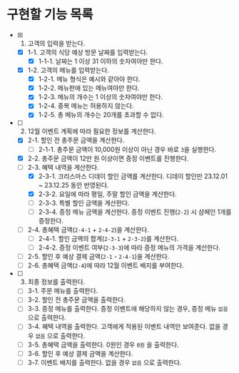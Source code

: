 # 구현할 기능 목록
- [x] 1. 고객의 입력을 받는다.
  - [x] 1-1. 고객의 식당 예상 방문 날짜를 입력받는다.
    - [x] 1-1-1. 날짜는 1 이상 31 이하의 숫자여야만 한다.
  - [x] 1-2. 고객의 메뉴를 입력받는다.
    - [x] 1-2-1. 메뉴 형식은 예시와 같아야 한다.
    - [x] 1-2-2. 메뉴판에 있는 메뉴여야만 한다.
    - [x] 1-2-3. 메뉴의 개수는 1 이상의 숫자여야만 한다.
    - [x] 1-2-4. 중복 메뉴는 허용하지 않는다.
    - [x] 1-2-5. 총 메뉴의 개수는 20개를 초과할 수 없다.
- [ ] 2. 12월 이벤트 계획에 따라 필요한 정보를 계산한다.
  - [x] 2-1. 할인 전 총주문 금액을 계산한다.
    - [ ] 2-1-1. 총주문 금액이 10,000원 이상이 아닌 경우 바로 `3`을 실행한다.
  - [x] 2-2. 총주문 금액이 12만 원 이상이면 증정 이벤트를 진행한다.
  - [ ] 2-3. 혜택 내역을 계산한다.
    - [x] 2-3-1. 크리스마스 디데이 할인 금액를 계산한다. 디데이 할인만 23.12.01 ~ 23.12.25 동안 반영된다.
    - [x] 2-3-2. 요일에 따라 평일, 주말 할인 금액을 계산한다.
    - [ ] 2-3-3. 특별 할인 금액을 계산한다.
    - [ ] 2-3-4. 증정 메뉴 금액을 계산한다. 증정 이벤트 진행(`2-2`) 시 샴페인 1개를 증정한다.
  - [ ] 2-4. 총혜택 금액(`2-4-1` + `2-4-2`)을 계산한다.
    - [ ] 2-4-1. 할인 금액의 합계(`2-3-1` + `2-3-2`)를 계산한다.
    - [ ] 2-4-2. 증정 이벤트 여부(`2-3-3`)에 따라 증정 메뉴의 가격을 계산한다.
  - [ ] 2-5. 할인 후 예상 결제 금액(`2-1` - `2-4-1`)을 계산한다.
  - [ ] 2-6. 총혜택 금액(`2-4`)에 따라 12월 이벤트 배지를 부여한다.
- [ ] 3. 최종 정보를 출력한다.
  - [ ] 3-1. 주문 메뉴를 출력한다.
  - [ ] 3-2. 할인 전 총주문 금액을 출력한다.
  - [ ] 3-3. 증정 메뉴를 출력한다. 증정 이벤트에 해당하지 않는 경우, 증정 메뉴 `없음` 으로 출력한다.
  - [ ] 3-4. 혜택 내역을 출력한다. 고객에게 적용된 이벤트 내역만 보여준다. 없을 경우 `없음` 으로 출력한다.
  - [ ] 3-5. 총혜택 금액을 출력한다. 0원인 경우 `0원` 을 출력한다.
  - [ ] 3-6. 할인 후 예상 결제 금액을 계산한다.
  - [ ] 3-7. 이벤트 배지를 출력한다. 없을 경우 `없음` 으로 출력한다.